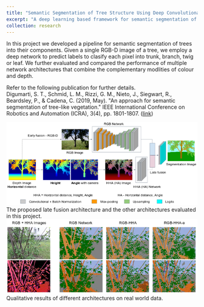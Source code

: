 ```yaml
---
title: "Semantic Segmentation of Tree Structure Using Deep Convolutional Neural Networks"
excerpt: "A deep learning based framework for semantic segmentation of trees into their components.<br/> <img src='/images/tree_seg_real.png'>"
collection: research
---
```

  
In this project we developed a pipeline for semantic segmentation of trees into their components. Given a single RGB-D image of a tree, we employ a deep network to predict labels to clasify each pixel into trunk, branch, twig or leaf. We further evaluated and compared the performance of multiple network architectures that combine the complementary modlities of colour and depth. 

Refer to the following publication for further details.  
Digumarti, S. T., Schmid, L. M., Rizzi, G. M., Nieto, J., Siegwart, R., Beardsley, P., & Cadena, C. (2019, May). "An approach for semantic segmentation of tree-like vegetation." IEEE International Conference on Robotics and Automation (ICRA), 3(4), pp. 1801-1807. ([link](https://ieeexplore.ieee.org/document/8793576))

<img src='/images/tree_seg_network.png'>  
The proposed late fusion architecture and the other architectures evaluated in this project.

<img src='/images/tree_seg_real.png'>  
Qualitative results of different architectures on real world data.
